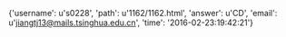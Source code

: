 {'username': u's0228', 'path': u'1162/1162.html', 'answer': u'CD', 'email': u'jiangtj13@mails.tsinghua.edu.cn', 'time': '2016-02-23:19:42:21'}